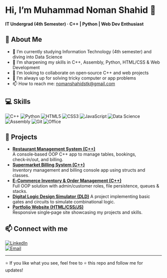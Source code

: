 # Hi, I’m Muhammad Noman Shahid 👋  
**IT Undergrad (4th Semester) · C++ | Python | Web Dev Enthusiast**

## 🚀 About Me
- 🔭 I’m currently studying Information Technology (4th semester) and diving into Data Science  
- 🌱 I’m sharpening my skills in C++, Assembly, Python, HTML/CSS & Web Development  
- 👯 I’m looking to collaborate on open‑source C++ and web projects  
- 🤔 I’m always up for solving tricky computer or app problems  
- 📫 How to reach me: [nomanshahidstk@gmail.com](mailto:nomanshahidstk@gmail.com)

## 💻 Skills
![C++](https://img.shields.io/badge/-C++-00599C?logo=c%2B%2B&style=flat-square)
![Python](https://img.shields.io/badge/-Python-3776AB?logo=python&style=flat-square)
![HTML5](https://img.shields.io/badge/-HTML5-E34F26?logo=html5&style=flat-square)
![CSS3](https://img.shields.io/badge/-CSS3-1572B6?logo=css3&style=flat-square)
![JavaScript](https://img.shields.io/badge/-JavaScript-F7DF1E?logo=javascript&style=flat-square)
![Data Science](https://img.shields.io/badge/-Data%20Science-4B8BBE?logo=python&style=flat-square)
![Assembly](https://img.shields.io/badge/-Assembly-6E4C13?style=flat-square)
![Git](https://img.shields.io/badge/-Git-F05032?logo=git&style=flat-square)
![Office](https://img.shields.io/badge/-Word%2FExcel%2FPowerPoint-0078D4?logo=microsoftoffice&style=flat-square)

## 📂 Projects
- **[Restaurant Management System (C++)](https://github.com/m-nomin-s/https://sg.docworkspace.com/d/sII3v3djAAeC1378G)**  
  A console‑based OOP C++ app to manage tables, bookings, check‑in/out, and billing.  
- **[Supermarket Billing System (C++)](https://github.com/m-nomin-s/supermarket-billing-system)**  
  Inventory management and billing console app using structs and classes.  
- **[E‑Commerce Inventory & Order Management (C++)](https://github.com/m-nomin-s/ecommerce-inventory-system)**  
  Full OOP solution with admin/customer roles, file persistence, queues & stacks.  
- **[Digital Logic Design Simulator (DLD)](https://github.com/m-nomin-s/dld-simulator)** 
  A project implementing basic gates and circuits to simulate combinational logic.  
- **[Portfolio Website (HTML/CSS/JS)](https://github.com/m-nomin-s/portfolio-website)**  
  Responsive single‑page site showcasing my projects and skills.

## 📫 Connect with me
[![LinkedIn](https://img.shields.io/badge/-LinkedIn-0077B5?logo=linkedin&style=flat-square)](https://www.linkedin.com/in/noman-shahid-28064b299)  
[![Email](https://img.shields.io/badge/-Email-D14836?logo=gmail&style=flat-square)](mailto:nomanshahidstk@gmail.com)

---

⭐️ If you like what you see, feel free to ⭐️ this repo and follow me for updates!  
